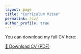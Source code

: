 ```yaml
---
layout: page
title: "Curriculum Vitae"
permalink: /cv/
author_profile: true
---
```


You can download my full CV here:

[📄 Download CV (PDF)](/files/KevinWu_CV.pdf)
